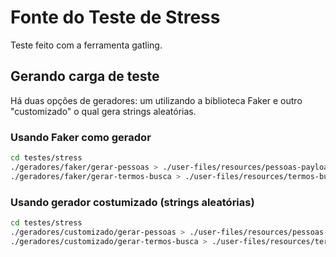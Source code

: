 # Fonte do Teste de Stress

Teste feito com a ferramenta gatling.


## Gerando carga de teste

Há duas opções de geradores: um utilizando a biblioteca Faker e outro "customizado" o qual gera strings aleatórias.

### Usando Faker como gerador

```sh
cd testes/stress
./geradores/faker/gerar-pessoas > ./user-files/resources/pessoas-payloads.tsv
./geradores/faker/gerar-termos-busca > ./user-files/resources/termos-busca.tsv
```

### Usando gerador costumizado (strings aleatórias)

```sh
cd testes/stress
./geradores/customizado/gerar-pessoas > ./user-files/resources/pessoas-payloads.tsv
./geradores/customizado/gerar-termos-busca > ./user-files/resources/termos-busca.tsv
```
